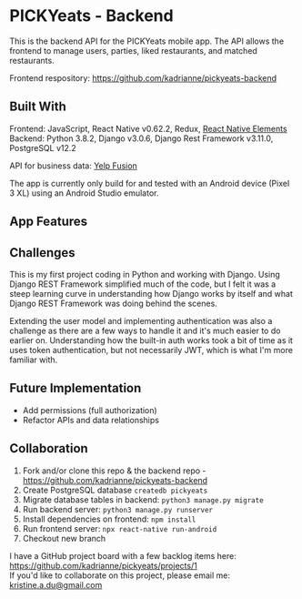 # PICKYeats - Backend

This is the backend API for the PICKYeats mobile app. The API allows the frontend to manage users, parties, liked restaurants, and matched restaurants.

Frontend respository: https://github.com/kadrianne/pickyeats-backend

## Built With
Frontend: JavaScript, React Native v0.62.2, Redux, [React Native Elements](https://react-native-elements.github.io/)<br>
Backend: Python 3.8.2, Django v3.0.6, Django Rest Framework v3.11.0, PostgreSQL v12.2

API for business data: [Yelp Fusion](https://www.yelp.com/fusion)

The app is currently only build for and tested with an Android device (Pixel 3 XL) using an Android Studio emulator.

## App Features

### 

## Challenges

This is my first project coding in Python and working with Django. Using Django REST Framework simplified much of the code, but I felt it was a steep learning curve in understanding how Django works by itself and what Django REST Framework was doing behind the scenes.

Extending the user model and implementing authentication was also a challenge as there are a few ways to handle it and it's much easier to do earlier on. Understanding how the built-in auth works took a bit of time as it uses token authentication, but not necessarily JWT, which is what I'm more familiar with.

## Future Implementation

- Add permissions (full authorization)
- Refactor APIs and data relationships

## Collaboration

1. Fork and/or clone this repo & the backend repo - https://github.com/kadrianne/pickyeats-backend
2. Create PostgreSQL database `createdb pickyeats`
3. Migrate database tables in backend: `python3 manage.py migrate`
4. Run backend server: `python3 manage.py runserver`
5. Install dependencies on frontend: `npm install`
6. Run frontend server: `npx react-native run-android`
7. Checkout new branch
   
I have a GitHub project board with a few backlog items here: https://github.com/kadrianne/pickyeats/projects/1<br>
If you'd like to collaborate on this project, please email me: kristine.a.du@gmail.com

